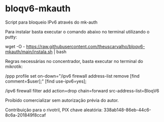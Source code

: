 # bloqv6-mkauth
Script para bloqueio IPv6 através do mk-auth

Para instalar basta executar o comando abaixo no terminal utilizando o putty:

wget -O - https://raw.githubusercontent.com/theuscarvalho/bloqv6-mkauth/main/instala.sh | bash

Regras necessárias no concentrador, basta executar no terminal do mikrotik:

/ppp profile set on-down="/ipv6 firewall address-list remove [find comment=\$user\];" [find use-ipv6=yes];

/ipv6 firewall filter add action=drop chain=forward src-address-list=BloqV6





Proibido comercializar sem autorização prévia do autor.

Contribuição para o rivotril, PIX chave aleatória: 338ab148-86eb-44c6-8c6a-201849f8ccaf 

